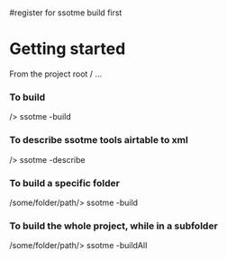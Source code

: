 #

#register for ssotme build first
# Getting started

From the project root / ...


### To build
/> ssotme -build

### To describe ssotme tools airtable to xml
/> ssotme -describe

### To build a specific folder
/some/folder/path/> ssotme -build

### To build the whole project, while in a subfolder
/some/folder/path/> ssotme -buildAll